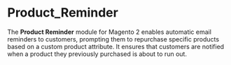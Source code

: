 # Product_Reminder
The **Product Reminder** module for Magento 2 enables automatic email reminders to customers, prompting them to repurchase specific products based on a custom product attribute. It ensures that customers are notified when a product they previously purchased is about to run out.
